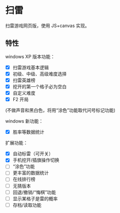 # 扫雷
扫雷游戏网页版，使用 JS+canvas 实现。

## 特性
windows XP 版本功能：
- [x] 扫雷游戏基本逻辑
- [x] 初级、中级、高级难度选择
- [x] 扫雷英雄榜
- [x] 挖开的第一个格子必为空白
- [x] 自定义难度
- [x] F2 开局

(不做声音和黑白色，将用“涂色”功能取代问号标记功能)

windows 新功能：
- [x] 胜率等数据统计

扩展功能：
- [x] 自动标雷（可开关）
- [x] 手机挖开/插旗操作切换
- [ ] “涂色”功能
- [ ] 更丰富的数据统计
- [ ] 在线排行榜
- [ ] 无猜版本
- [ ] 回退/撤销/“悔棋”功能
- [ ] 显示某格子是雷的概率
- [ ] 存档/读取功能
